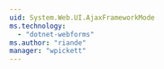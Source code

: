 ```yaml
---
uid: System.Web.UI.AjaxFrameworkMode
ms.technology: 
  - "dotnet-webforms"
ms.author: "riande"
manager: "wpickett"
---
```

